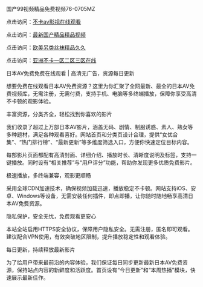 
国产99视频精品免费视频76-0705MZ


点击访问：<a href="https://bsdf-5f5.pages.dev/">不卡av影视在线观看</a>

点击访问：<a href="https://bered.pages.dev/">最新国产精品精品视频</a>

点击访问：<a href="https://gfd-5xg.pages.dev/">欧美另类丝袜精品久久</a>

点击访问：<a href="https://rtj-3zo.pages.dev/">亚洲不卡一区二区三区在线</a>




日本AV免费免费在线观看 | 高清无广告，资源每日更新

想要免费在线观看日本AV免费资源？这里为你汇聚了全网最新、最全的日本AV免费视频库，无需注册，无需付费，支持手机、电脑等多终端播放，保障你享受高清不卡顿的观影体验。

丰富资源，分类齐全，轻松找到你喜欢的影片

我们收录了超过上万部日本AV影片，涵盖无码、剧情、制服诱惑、素人、熟女等多种题材，满足各种观看喜好。网站首页和分类页设计合理，提供“女优合集”、“热门排行榜”、“最新更新”等多维度筛选入口，方便你快速定位目标内容。

每部影片页面都配有高清封面、详细介绍、播放时长、清晰度说明及标签，支持一键播放。同时设有“相关推荐”与“用户评分”功能，帮助你发现更多优质免费影片。

极速播放，多终端兼容，观影更顺畅

采用全球CDN加速技术，确保视频加载迅速，播放稳定不卡顿。网站支持iOS、安卓、Windows等设备，无需安装任何插件，即点即播，让你随时随地畅享高清日本AV免费资源。

隐私保护，安全无忧，免费观看更安心

本站全站启用HTTPS安全协议，保障用户隐私安全。无需注册，匿名即可观看。建议配合VPN使用，有效突破地区限制，提升播放稳定性和观看体验。

每日更新，持续释放最新影片

为了给用户带来最前沿的内容体验，我们保证每日同步更新最新日本AV免费资源，保持站点内容的新鲜度和活跃度。首页设有“今日更新”和“本周热播”模块，快速展示最新佳作。






























<span style="display:none;">[Canonical link]( https://github.com/fou20250705/fou06 ）</span>
